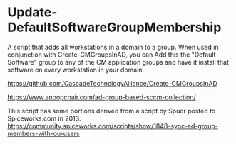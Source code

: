 # Update-DefaultSoftwareGroupMembership

A script that adds all workstations in a domain to a group. When used in conjunction with Create-CMGroupsInAD, you can Add this the "Default Software" group to any of the CM application groups and have it install that software on every workstation in your domain.

https://github.com/CascadeTechnologyAlliance/Create-CMGroupsInAD

https://www.anoopcnair.com/ad-group-based-sccm-collection/

This script has some portions derived from a script by Spucr posted to Spiceworks.com in 2013.
https://community.spiceworks.com/scripts/show/1848-sync-ad-group-members-with-ou-users

